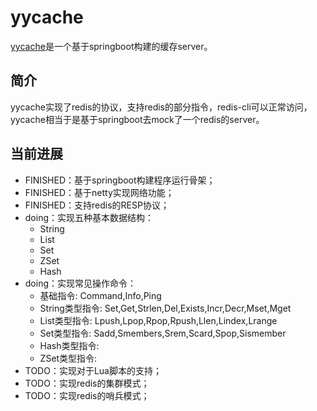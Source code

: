 # yycache
[yycache](https://github.com/XianReallyHot-ZZH/yycache)是一个基于springboot构建的缓存server。

## 简介
yycache实现了redis的协议，支持redis的部分指令，redis-cli可以正常访问，yycache相当于是基于springboot去mock了一个redis的server。

## 当前进展

* FINISHED：基于springboot构建程序运行骨架；
* FINISHED：基于netty实现网络功能；
* FINISHED：支持redis的RESP协议；
* doing：实现五种基本数据结构：
  * String
  * List
  * Set
  * ZSet
  * Hash
* doing：实现常见操作命令：
  * 基础指令: Command,Info,Ping
  * String类型指令: Set,Get,Strlen,Del,Exists,Incr,Decr,Mset,Mget
  * List类型指令: Lpush,Lpop,Rpop,Rpush,Llen,Lindex,Lrange
  * Set类型指令: Sadd,Smembers,Srem,Scard,Spop,Sismember
  * Hash类型指令:
  * ZSet类型指令:
* TODO：实现对于Lua脚本的支持；
* TODO：实现redis的集群模式；
* TODO：实现redis的哨兵模式；